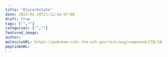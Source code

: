 ```yaml
---
title: "Glycocholate"
date: 2023-04-20T21:12:14-07:00
draft: true
tags: ["",""]
categories: ["",""]
featured_image: 
author: 
moleculeURL: https://pubchem.ncbi.nlm.nih.gov/rest/pug/compound/CID/10140/record/SDF/?record_type=3d&response_type=display
peptideURL:
---
```

